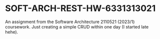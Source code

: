 # SOFT-ARCH-REST-HW-6331313021
An assignment from the Software Architecture 2110521 (2023/1) coursework. Just creating a simple CRUD within one day (I started late hehe).
